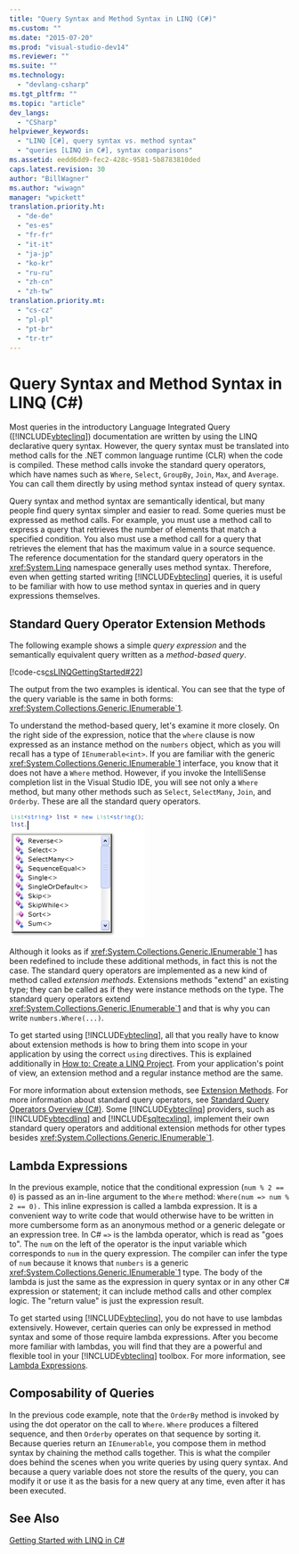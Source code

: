 ```yaml
---
title: "Query Syntax and Method Syntax in LINQ (C#)"
ms.custom: ""
ms.date: "2015-07-20"
ms.prod: "visual-studio-dev14"
ms.reviewer: ""
ms.suite: ""
ms.technology: 
  - "devlang-csharp"
ms.tgt_pltfrm: ""
ms.topic: "article"
dev_langs: 
  - "CSharp"
helpviewer_keywords: 
  - "LINQ [C#], query syntax vs. method syntax"
  - "queries [LINQ in C#], syntax comparisons"
ms.assetid: eedd6dd9-fec2-428c-9581-5b8783810ded
caps.latest.revision: 30
author: "BillWagner"
ms.author: "wiwagn"
manager: "wpickett"
translation.priority.ht: 
  - "de-de"
  - "es-es"
  - "fr-fr"
  - "it-it"
  - "ja-jp"
  - "ko-kr"
  - "ru-ru"
  - "zh-cn"
  - "zh-tw"
translation.priority.mt: 
  - "cs-cz"
  - "pl-pl"
  - "pt-br"
  - "tr-tr"
---
```

# Query Syntax and Method Syntax in LINQ (C#)
Most queries in the introductory Language Integrated Query ([!INCLUDE[vbteclinq](../../../../csharp/includes/vbteclinq_md.md)]) documentation are written by using the LINQ declarative query syntax. However, the query syntax must be translated into method calls for the .NET common language runtime (CLR) when the code is compiled. These method calls invoke the standard query operators, which have names such as `Where`, `Select`, `GroupBy`, `Join`, `Max`, and `Average`. You can call them directly by using method syntax instead of query syntax.  
  
 Query syntax and method syntax are semantically identical, but many people find query syntax simpler and easier to read. Some queries must be expressed as method calls. For example, you must use a method call to express a query that retrieves the number of elements that match a specified condition. You also must use a method call for a query that retrieves the element that has the maximum value in a source sequence. The reference documentation for the standard query operators in the <xref:System.Linq> namespace generally uses method syntax. Therefore, even when getting started writing [!INCLUDE[vbteclinq](../../../../csharp/includes/vbteclinq_md.md)] queries, it is useful to be familiar with how to use method syntax in queries and in query expressions themselves.  
  
## Standard Query Operator Extension Methods  
 The following example shows a simple *query expression* and the semantically equivalent query written as a *method-based query*.  
  
 [!code-cs[csLINQGettingStarted#22](../../../../csharp\programming-guide\concepts\linq/codesnippet/CSharp/query-syntax-and-method-syntax-in-linq_1.cs)]  
  
 The output from the two examples is identical. You can see that the type of the query variable is the same in both forms: <xref:System.Collections.Generic.IEnumerable`1>.  
  
 To understand the method-based query, let's examine it more closely. On the right side of the expression, notice that the `where` clause is now expressed as an instance method on the `numbers` object, which as you will recall has a type of `IEnumerable<int>`. If you are familiar with the generic <xref:System.Collections.Generic.IEnumerable`1> interface, you know that it does not have a `Where` method. However, if you invoke the IntelliSense completion list in the Visual Studio IDE, you will see not only a `Where` method, but many other methods such as `Select`, `SelectMany`, `Join`, and `Orderby`. These are all the standard query operators.  
  
 ![Standard Query Operators in Intellisense](../../../../csharp\programming-guide\concepts\linq/media/standardqueryops.png "StandardQueryOps")  
  
 Although it looks as if <xref:System.Collections.Generic.IEnumerable`1> has been redefined to include these additional methods, in fact this is not the case. The standard query operators are implemented as a new kind of method called *extension methods*. Extensions methods "extend" an existing type; they can be called as if they were instance methods on the type. The standard query operators extend <xref:System.Collections.Generic.IEnumerable`1> and that is why you can write `numbers.Where(...)`.  
  
 To get started using [!INCLUDE[vbteclinq](../../../../csharp/includes/vbteclinq_md.md)], all that you really have to know about extension methods is how to bring them into scope in your application by using the correct `using` directives. This is explained additionally in [How to: Create a LINQ Project](../Topic/How%20to:%20Create%20a%20LINQ%20Project.md). From your application's point of view, an extension method and a regular instance method are the same.  
  
 For more information about extension methods, see [Extension Methods](../../../../csharp\programming-guide\classes-and-structs/extension-methods.md). For more information about standard query operators, see [Standard Query Operators Overview (C#)](../../../../csharp\programming-guide\concepts\linq/standard-query-operators-overview.md). Some [!INCLUDE[vbteclinq](../../../../csharp/includes/vbteclinq_md.md)] providers, such as [!INCLUDE[vbtecdlinq](../../../../csharp/includes/vbtecdlinq_md.md)] and [!INCLUDE[sqltecxlinq](../../../../csharp\programming-guide\concepts\linq/includes/sqltecxlinq_md.md)], implement their own standard query operators and additional extension methods for other types besides <xref:System.Collections.Generic.IEnumerable`1>.  
  
## Lambda Expressions  
 In the previous example, notice that the conditional expression (`num % 2 == 0`) is passed as an in-line argument to the `Where` method: `Where(num => num % 2 == 0).` This inline expression is called a lambda expression. It is a convenient way to write code that would otherwise have to be written in more cumbersome form as an anonymous method or a generic delegate or an expression tree. In C# `=>` is the lambda operator, which is read as "goes to". The `num` on the left of the operator is the input variable which corresponds to `num` in the query expression. The compiler can infer the type of `num` because it knows that `numbers` is a generic <xref:System.Collections.Generic.IEnumerable`1> type. The body of the lambda is just the same as the expression in query syntax or in any other C# expression or statement; it can include method calls and other complex logic. The "return value" is just the expression result.  
  
 To get started using [!INCLUDE[vbteclinq](../../../../csharp/includes/vbteclinq_md.md)], you do not have to use lambdas extensively. However, certain queries can only be expressed in method syntax and some of those require lambda expressions. After you become more familiar with lambdas, you will find that they are a powerful and flexible tool in your [!INCLUDE[vbteclinq](../../../../csharp/includes/vbteclinq_md.md)] toolbox. For more information, see [Lambda Expressions](../../../../csharp\programming-guide\statements-expressions-operators/lambda-expressions.md).  
  
## Composability of Queries  
 In the previous code example, note that the `OrderBy` method is invoked by using the dot operator on the call to `Where`. `Where` produces a filtered sequence, and then `Orderby` operates on that sequence by sorting it. Because queries return an `IEnumerable`, you compose them in method syntax by chaining the method calls together. This is what the compiler does behind the scenes when you write queries by using query syntax. And because a query variable does not store the results of the query, you can modify it or use it as the basis for a new query at any time, even after it has been executed.  
  
## See Also  
 [Getting Started with LINQ in C#](../../../../csharp\programming-guide\concepts\linq/getting-started-with-linq-in-csharp.md)